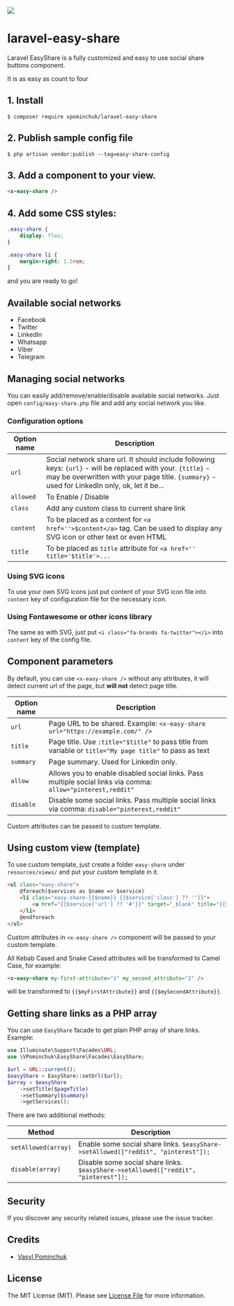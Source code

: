 ![](https://banners.beyondco.de/Laravel%20Easy%20Share.png?theme=light&packageManager=composer+require&packageName=vpominchuk%2Flaravel-easy-share&pattern=texture&style=style_1&description=A+fully+customized+and+easy+to+use+social+share+buttons+component.&md=1&showWatermark=0&fontSize=100px&images=https%3A%2F%2Flaravel.com%2Fimg%2Flogomark.min.svg)

# laravel-easy-share
Laravel EasyShare is a fully customized and easy to use social share buttons component.

It is as easy as count to four

## 1. Install
```shell
$ composer require vpominchuk/laravel-easy-share
```

## 2. Publish sample config file
```shell
$ php artisan vendor:publish --tag=easy-share-config
```

## 3. Add a component to your view.
```html
<x-easy-share />
```

## 4. Add some CSS styles:
```css
.easy-share {
    display: flex;
}

.easy-share li {
    margin-right: 1.5rem;
}
```
and you are ready to go!

## Available social networks
* Facebook
* Twitter
* LinkedIn
* Whatsapp
* Viber
* Telegram

## Managing social networks

You can easily add/remove/enable/disable available social networks.
Just open `config/easy-share.php` file and add any social network you like.

### Configuration options

|Option name|Description|
|-----------|-----------|
| `url`     | Social network share url. It should include following keys: `{url}` - will be replaced with your. `{title}` - may be overwritten with your page title. `{summary}` - used for LinkedIn only, ok, let it be...|
| `allowed` | To Enable / Disable |
| `class`   | Add any custom class to current share link |
| `content` | To be placed as a content for `<a href=''>$content</a>` tag. Can be used to display any SVG icon or other text or even HTML |
| `title`   | To be placed as `title` attribute for `<a href='' title='$title'>...`|

### Using SVG icons

To use your own SVG icons just put content of your SVG icon file into `content` key of configuration file for the necessary icon.

### Using Fontawesome or other icons library

The same as with SVG, just put `<i class="fa-brands fa-twitter"></i>` into `content` key of the config file.

## Component parameters

By default, you can use `<x-easy-share />` without any attributes, it will detect current url of the page, but **will not** detect page title.

|Option name|Description|
|-----------|-----------|
| `url`     | Page URL to be shared. Example: `<x-easy-share url="https://example.com/" />`|
| `title`   | Page title. Use `:title="$title"` to pass title from variable or `title="My page title"` to pass as text |
| `summary` | Page summary. Used for LinkedIn only. |
| `allow`   | Allows you to enable disabled social links. Pass multiple social links via comma: `allow="pinterest,reddit"` |
| `disable` | Disable some social links. Pass multiple social links via comma: `disable="pinterest,reddit"` |

Custom attributes can be passed to custom template.

## Using custom view (template)

To use custom template, just create a folder `easy-share` under `resources/views/` and put your custom template in it.
```html
<ul class="easy-share">
    @foreach($services as $name => $service)
    <li class="easy-share-{{$name}} {{$service['class'] ?? ''}}">
        <a href="{{$service['url'] ?? '#'}}" target="_blank" title="{{$service['title']}}">{!! $service['content'] ?? '' !!}</a>
    </li>
    @endforeach
</ul>
```
Custom attributes in `<x-easy-share />` component will be passed to your custom template.

All Kebab Cased and Snake Cased attributes will be transformed to Camel Case, for example:

```html
<x-easy-share my-first-attribute="1" my_second_attribute="2" />
``` 
will be transformed to `{{$myFirstAttribute}}` and `{{$mySecondAttribute}}`.

## Getting share links as a PHP array

You can use `EasyShare` facade to get plain PHP array of share links. Example:
```php
use Illuminate\Support\Facades\URL;
use \VPominchuk\EasyShare\Facades\EasyShare;

$url = URL::current();
$easyShare = EasyShare::setUrl($url);
$array = $easyShare
    ->setTitle($pageTitle)
    ->setSummary($summary)
    ->getServices();
```

There are two additional methods:

| Method | Description |
|--------|-------------|
| `setAllowed(array)` | Enable some social share links. `$easyShare->setAllowed(["reddit", "pinterest"]);`|
| `disable(array)` | Disable some social share links. `$easyShare->setAllowed(["reddit", "pinterest"]);`|

## Security

If you discover any security related issues, please use the issue tracker.

## Credits

- [Vasyl Pominchuk](https://pominchuk.com/post/7-laravel-social-share-buttons-package)

## License

The MIT License (MIT). Please see [License File](LICENSE) for more information.
